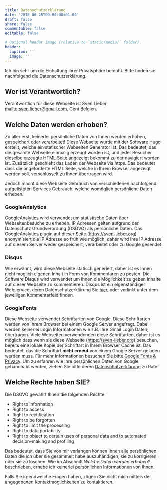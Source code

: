 ```yaml
---
title: Datenschutzerklärung
date: '2018-06-28T00:00:00+01:00'
draft: false
share: false
commentable: false
editable: false

# Optional header image (relative to `static/media/` folder).
header:
  caption: ''
  image: ''
---
```


Ich bin sehr um die Einhaltung ihrer Privatsphäre bemüht. Bitte finden sie nachfolgend die Datenschutzerklärung.

## Wer ist Verantwortlich?

Verantwortlich für diese Webseite ist Sven Lieber <mailto:sven.lieber@gmail.com>, Gent Belgien.

## Welche Daten werden erhoben?

Zu aller erst, keinerlei persönliche Daten von Ihnen werden erhoben, gespeichert oder verarbeitet!
Diese Webseite wurde mit der Software [Hugo](https://gohugo.io/) erstellt, welche ein statischer Webseiten Generator ist.
Das bedeutet, das die gesamte Webseite einmalig erzeugt worden ist,
und jeder Besucher dieselbe erzeugte HTML Seite angezeigt bekommt zu der navigiert worden ist.
Zusätzlich geschieht das Laden der Webseite via https.
Das bedeutet dass die angeforderte HTML Seite, welche in Ihrem Browser angezeigt werden soll, verschlüsselt zu Ihnen übertragen wird.

Jedoch macht diese Webseite Gebrauch von verschiedenen nachfolgend aufgelisteten Services Gebrauch, welche womöglich persönliche Daten erheben.

### GoogleAnalytics

GoogleAnalytics wird verwendet um statistische Daten über Webseitenbesuche zu erheben.
IP Adressen gelten aufgrund der Datenschutz Grundverordung (DSGVO) als persönliche Daten.
Das GoogleAnalytics plugin auf dieser Seite (https://sven-lieber.org) anonymisiert die IP Adresse so früh wie möglich,
daher wird Ihre IP Adresse auf diesem Server weder gespeichert, verarbeitet oder zu Google gesendet.

### Disqus

Wie erwähnt, wird diese Webseite statisch generiert, daher ist es Ihnen nicht möglich eigenen Inhalt in Form von Kommentaren zu posten.
Die Software Disqus wird verwendet um Ihnen die Möglichkeit zu geben Inhalte auf dieser Webseite zu kommentieren.
Disqus ist ein eigenständiger Webservice, deren Datenschutzerklärung Sie [hier](https://help.disqus.com/terms-and-policies/disqus-privacy-policy), oder verlinkt unter dem jeweiligen Kommentarfeld finden.

### GoogleFonts

Diese Webseite verwendet Schriftarten von Google.
Diese Schriftarten werden von Ihrem Browser bei einem Google Server angefragt.
Dabei werden keinerlei Login Informationen wie z.B. Ihre Gmail Login Daten, übertragen.
Viele Webseiten verwendenden diese Schriftarten,
daher ist es möglich dass wenn sie diese Webseite (https://sven-lieber.org) besuchen, bereits eine lokale Kopie der Schriftart
in Ihrem Browser Cache ist. Das bedeutet, das die Schriftart **nicht erneut** von einem Google Server geladen werden muss.
Für mehr Informationen besuchen Sie bitte [Google Fonts & Privacy](https://developers.google.com/fonts/faq#what_does_using_the_google_fonts_api_mean_for_the_privacy_of_my_users).
Um zu erfahren wie Ihre persönlichen Daten von Google gehandhabt werden, ziehen Sie bitte deren [Datenschutzerklärung](https://www.google.com/policies/privacy/) zu Rate.

## Welche Rechte haben SIE?

Die DSGVO gewährt Ihnen die folgenden Rechte

* Right to information
* Right to access
* Right to rectification
* Right to be forgotten
* Right to limit the processing
* Right to data portability
* Right to object to certain uses of personal data and to automated decision-making and profiling

Das bedeutet, dass Sie von mir verlangen können Ihnen alle persönlichen Daten die ich über sie gesammelt habe auszuhändigen, sie zu korrigieren oder sie zu löschen.
Wie im Abschnitt _Welche Daten werden erhoben?_ beschrieben, erhebe ich keinerlei persönlichen Informationen von Ihnen.

Falls Sie irgendwelche Fragen haben, zögern Sie nicht mich mittels der angegebenen Kontaktmöglichkeiten zu kontaktieren.

